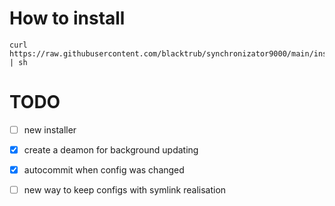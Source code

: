 # How to install
```
curl https://raw.githubusercontent.com/blacktrub/synchronizator9000/main/installer.sh | sh
```

# TODO
- [ ] new installer
- [x] create a deamon for background updating
- [x] autocommit when config was changed
- [ ] new way to keep configs with symlink realisation

